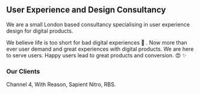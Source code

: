 ## User Experience and Design Consultancy

We are a small London based consultancy specialising in user experience design for digital products.

We believe life is too short for bad digital experiences :shit: . Now more than ever user demand and great experiences with digital products. We are here to serve users. Happy users lead to great products and conversion. :heart_eyes: :sparkles: 

### Our Clients

Channel 4, With Reason, Sapient Nitro, RBS.

```We Engage Ltd, UK Company number 09573774
